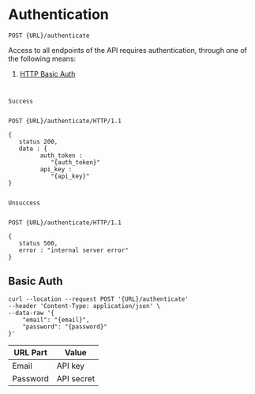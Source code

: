 <!-- Authentication -->

<h1 id="authentication">Authentication</h1>

<p><api><code>POST {URL}/authenticate
</code></api></p>

<p>Access to all endpoints of the API requires authentication, through one of the following means:</p>

<ol>
<li><a href="https://en.wikipedia.org/wiki/Basic_access_authentication">HTTP Basic Auth</a></li>
</ol>

<div class="highlight"><pre class="chroma"><code class="language-shell" data-lang="shell">
<p>Success</p>
<span class="nf">POST</span> <span class="nn">{URL}/authenticate/</span><span class="kr">HTTP</span><span class="o">/</span><span class="m">1.1</span>
</code></pre></div><div class="highlight"><pre class="chroma"><code class="language-json" data-lang="json"><span class="p">{</span>
   <span class="err">status</span> <span class="err">200</span><span class="p">,</span>
   <span class="err">data</span> <span class="p">:</span> <span class="p">{</span>
         <span class="err">auth_token</span> <span class="p">:</span>
            <span class="s2">&#34;{auth_token}&#34;</span>
         <span class="err">api_key</span> <span class="p">:</span>
            <span class="s2">&#34;{api_key}&#34;</span>
<span class="p">}</span>


<p>Unsuccess</p>
<span class="nf">POST</span> <span class="nn">{URL}/authenticate/</span><span class="kr">HTTP</span><span class="o">/</span><span class="m">1.1</span>
</code></pre></div><div class="highlight"><pre class="chroma"><code class="language-json" data-lang="json"><span class="p">{</span>
   <span class="err">status</span> <span class="err">500</span><span class="p">,</span>
   <span class="err">error</span> <span class="p">:</span> <span class="s2">&#34;internal server error&#34;</span>
<span class="p">}</span>
</code></pre></div>

<!-- End Authentication -->

<!-- Basic Auth --> 

<h2 id="basic-auth">Basic Auth</h2>
<div class="highlight"><pre class="chroma"><code class="language-shell" data-lang="shell"><span class="s2">curl --location</span> <span class="s2">--request POST '{URL}/authenticate'</span>
<span class="s2">--header 'Content-Type: application/json' \
<span class="s2">--data-raw '{
	<span class="mi">"email": "{email}"</span>, 
	<span class="mi">"password": "{password}"</span>
}'</code></pre></div>
<table>
<thead>
<tr>
<th>URL Part</th>
<th>Value</th>
</tr>
</thead>

<tbody>
<tr>
<td>Email</td>
<td>API key</td>
</tr>

<tr>
<td>Password</td>
<td>API secret</td>
</tr>
</tbody>
</table>

<!-- End Basic Auth -->
